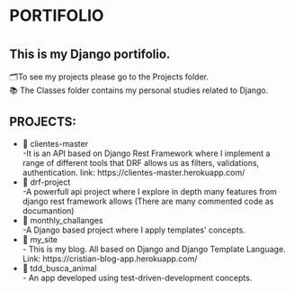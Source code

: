 
<h1>PORTIFOLIO<h1>

<h2>This is my Django portifolio.</h2>  
🗂️To see my projects please go to the Projects folder.<br> 
📚 The Classes folder contains my personal studies related to Django.<br>
<h2>PROJECTS:</h2>

<ul>
    <li>💼 clientes-master<br>-It is an API based on Django Rest Framework where I implement a range of different 
    tools that DRF allows us as filters, validations, authentication. link: https://clientes-master.herokuapp.com/</li>
    <li>📐 drf-project<br>-A powerfull api project where I explore in depth many features from django rest framework allows (There are many commented code as documantion)</li>
    <li>📅 monthly_challanges<br>-A Django based project where I apply templates' concepts.</li>
    <li>📘 my_site<br>- This is my blog. All based on Django and Django Template Language. Link: https://cristian-blog-app.herokuapp.com/</li>
    <li>🔄 tdd_busca_animal<br>- An app developed using test-driven-development concepts.</li>
</ul>
